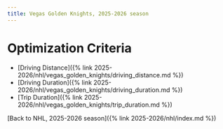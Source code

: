 ```yaml
---
title: Vegas Golden Knights, 2025-2026 season
---
```


# Optimization Criteria
- [Driving Distance]({% link 2025-2026/nhl/vegas_golden_knights/driving_distance.md %})
- [Driving Duration]({% link 2025-2026/nhl/vegas_golden_knights/driving_duration.md %})
- [Trip Duration]({% link 2025-2026/nhl/vegas_golden_knights/trip_duration.md %})

[Back to NHL, 2025-2026 season]({% link 2025-2026/nhl/index.md %})
